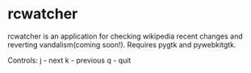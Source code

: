 rcwatcher
=========

rcwatcher is an application for checking wikipedia recent changes and reverting vandalism(coming soon!).
Requires pygtk and pywebkitgtk.

Controls:
j - next
k - previous
q - quit
